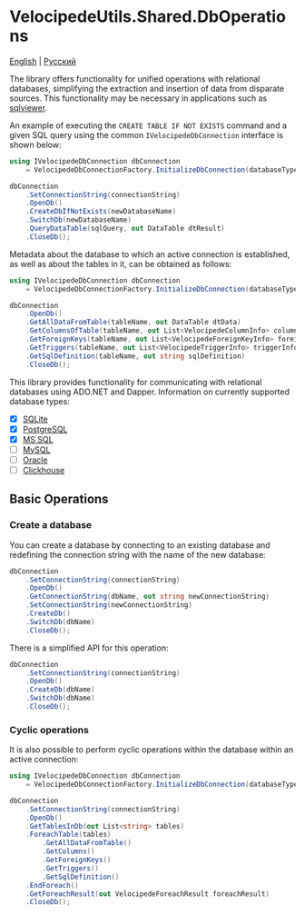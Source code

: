 # VelocipedeUtils.Shared.DbOperations

[English](README.md) | [Русский](README.ru.md)

The library offers functionality for unified operations with relational databases, simplifying the extraction and insertion of data from disparate sources. This functionality may be necessary in applications such as [sqlviewer](https://github.com/alexeysp11/sqlviewer).

An example of executing the `CREATE TABLE IF NOT EXISTS` command and a given SQL query using the common `IVelocipedeDbConnection` interface is shown below:
```C#
using IVelocipedeDbConnection dbConnection
    = VelocipedeDbConnectionFactory.InitializeDbConnection(databaseType);

dbConnection
    .SetConnectionString(connectionString)
    .OpenDb()
    .CreateDbIfNotExists(newDatabaseName)
    .SwitchDb(newDatabaseName)
    .QueryDataTable(sqlQuery, out DataTable dtResult)
    .CloseDb();
```

Metadata about the database to which an active connection is established, as well as about the tables in it, can be obtained as follows:
```C#
using IVelocipedeDbConnection dbConnection
    = VelocipedeDbConnectionFactory.InitializeDbConnection(databaseType, connectionString);

dbConnection
    .OpenDb()
    .GetAllDataFromTable(tableName, out DataTable dtData)
    .GetColumnsOfTable(tableName, out List<VelocipedeColumnInfo> columnInfo)
    .GetForeignKeys(tableName, out List<VelocipedeForeignKeyInfo> foreignKeyInfo)
    .GetTriggers(tableName, out List<VelocipedeTriggerInfo> triggerInfo)
    .GetSqlDefinition(tableName, out string sqlDefinition)
    .CloseDb();
```

This library provides functionality for communicating with relational databases using ADO.NET and Dapper. Information on currently supported database types:
- [x] [SQLite](https://sqlite.org/)
- [x] [PostgreSQL](https://www.postgresql.org/)
- [x] [MS SQL](https://www.microsoft.com/en-us/sql-server)
- [ ] [MySQL](https://www.mysql.com/)
- [ ] [Oracle](https://www.oracle.com/database/)
- [ ] [Clickhouse](https://clickhouse.com/)

## Basic Operations

### Create a database

You can create a database by connecting to an existing database and redefining the connection string with the name of the new database:
```C#
dbConnection
    .SetConnectionString(connectionString)
    .OpenDb()
    .GetConnectionString(dbName, out string newConnectionString)
    .SetConnectionString(newConnectionString)
    .CreateDb()
    .SwitchDb(dbName)
    .CloseDb();
```

There is a simplified API for this operation:
```C#
dbConnection
    .SetConnectionString(connectionString)
    .OpenDb()
    .CreateDb(dbName)
    .SwitchDb(dbName)
    .CloseDb();
```

### Cyclic operations

It is also possible to perform cyclic operations within the database within an active connection:
```C#
using IVelocipedeDbConnection dbConnection
    = VelocipedeDbConnectionFactory.InitializeDbConnection(databaseType, connectionString);

dbConnection
    .SetConnectionString(connectionString)
    .OpenDb()
    .GetTablesInDb(out List<string> tables)
    .ForeachTable(tables)
        .GetAllDataFromTable()
        .GetColumns()
        .GetForeignKeys()
        .GetTriggers()
        .GetSqlDefinition()
    .EndForeach()
    .GetForeachResult(out VelocipedeForeachResult foreachResult)
    .CloseDb();
```
